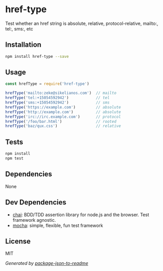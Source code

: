 # href-type

Test whether an href string is absolute, relative, protocol-relative, mailto:, tel:, sms:, etc

## Installation

```sh
npm install href-type --save
```

## Usage

```js
const hrefType = require('href-type')

hrefType('mailto:zeke@sikelianos.com')  // mailto
hrefType('tel:+15054592942')            // tel
hrefType('sms:+15054592942')            // sms
hrefType('https://example.com')         // absolute
hrefType('http://example.com')          // absolute
hrefType('irc://irc.example.com')       // protocol
hrefType('/foo/bar.html')               // rooted
hrefType('baz/qux.css')                 // relative
```

## Tests

```sh
npm install
npm test
```

## Dependencies

None

## Dev Dependencies

- [chai](https://github.com/chaijs/chai): BDD/TDD assertion library for node.js and the browser. Test framework agnostic.
- [mocha](https://github.com/mochajs/mocha): simple, flexible, fun test framework


## License

MIT

_Generated by [package-json-to-readme](https://github.com/zeke/package-json-to-readme)_
